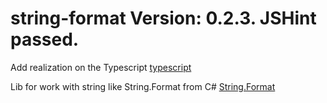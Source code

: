 string-format Version: 0.2.3.
JSHint passed.
=============

Add realization on the Typescript [typescript](https://github.com/RinatMullayanov/string-format/tree/master/typescript)

Lib for work with string like String.Format from C#
[String.Format](http://msdn.microsoft.com/en-us/library/System.String.Format(v=vs.110).aspx)
